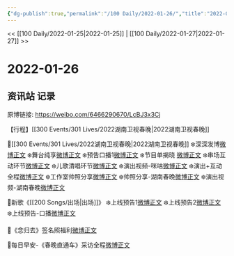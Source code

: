 ```yaml
---
{"dg-publish":true,"permalink":"/100 Daily/2022-01-26/","title":"2022-01-26","created":"2022-12-22T16:17:33.000+08:00","updated":"2023-04-11T14:46:34.974+08:00"}
---
```



<< [[100 Daily/2022-01-25\|2022-01-25]] | [[100 Daily/2022-01-27\|2022-01-27]] >>

# 2022-01-26

## 资讯站 记录

原博链接: https://weibo.com/6466290670/LcBJ3x3Cj

【行程】[[300 Events/301 Lives/2022湖南卫视春晚\|2022湖南卫视春晚]]

🌟[[300 Events/301 Lives/2022湖南卫视春晚\|2022湖南卫视春晚]]
❄️深深发博[微博正文](https://m.weibo.cn/6466290670/4730012496567561)
❄️舞台纯享[微博正文](https://m.weibo.cn/6466290670/4730024563055782)
❄️预告口播1[微博正文](https://m.weibo.cn/6466290670/4729840789357478)
❄️节目单揭晓 [微博正文](https://m.weibo.cn/6466290670/4729896058490609)
❄️串场互动环节[微博正文](https://m.weibo.cn/6466290670/4730015784635780)
❄️儿歌清唱环节[微博正文](https://m.weibo.cn/6466290670/4730017291174804)
❄️演出视频-咪咕[微博正文](https://m.weibo.cn/6466290670/4730000697462637)
❄️演出+互动全程[微博正文](https://m.weibo.cn/6466290670/4730013297673358)
❄️工作室帅照分享[微博正文](https://m.weibo.cn/6466290670/4730040455529417)
❄️帅照分享-湖南春晚[微博正文](https://m.weibo.cn/6466290670/4730010206737307)
❄️演出视频-湖南春晚[微博正文](https://m.weibo.cn/6466290670/4730012740097757)

🌟新歌《[[200 Songs/出场\|出场]]》
❄️上线预告1[微博正文](https://m.weibo.cn/6466290670/4729889838596964)
❄️上线预告2[微博正文](https://m.weibo.cn/6466290670/4729891985820305)
❄️上线预告-口播[微博正文](https://m.weibo.cn/6466290670/4729955110620085)

🌟《念归去》签名照福利[微博正文](https://m.weibo.cn/6466290670/4729867998595987)

🌟每日早安-《春晚直通车》采访全程[微博正文](https://m.weibo.cn/6466290670/4729815880433804)
